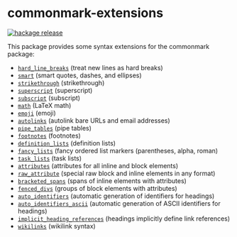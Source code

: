 # commonmark-extensions

[![hackage release](https://img.shields.io/hackage/v/commonmark-extensions.svg?label=hackage)](http://hackage.haskell.org/package/commonmark-extensions)

This package provides some syntax extensions for the
commonmark package:

- [`hard_line_breaks`] (treat new lines as hard breaks)
- [`smart`] (smart quotes, dashes, and ellipses)
- [`strikethrough`] (strikethrough)
- [`superscript`] (superscript)
- [`subscript`] (subscript)
- [`math`] (LaTeX math)
- [`emoji`] (emoji)
- [`autolinks`] (autolink bare URLs and email addresses)
- [`pipe_tables`] (pipe tables)
- [`footnotes`] (footnotes)
- [`definition_lists`] (definition lists)
- [`fancy_lists`] (fancy ordered list markers (parentheses, alpha, roman)
- [`task_lists`] (task lists)
- [`attributes`] (attributes for all inline and block elements)
- [`raw_attribute`] (special raw block and inline elements in any format)
- [`bracketed_spans`] (spans of inline elements with attributes)
- [`fenced_divs`] (groups of block elements with attributes)
- [`auto_identifiers`] (automatic generation of identifiers for headings)
- [`auto_identifiers_ascii`] (automatic generation of ASCII identifiers for headings)
- [`implicit_heading_references`] (headings implicitly define link references)
- [`wikilinks`] (wikilink syntax)

[`pipe_tables`]: test/pipe_tables.md
[`hard_line_breaks`]: test/hard_line_breaks.md
[`smart`]: test/smart.md
[`strikethrough`]: test/strikethrough.md
[`superscript`]: test/superscript.md
[`subscript`]: test/subscript.md
[`math`]: test/math.md
[`emoji`]: test/emoji.md
[`autolinks`]: test/autolinks.md
[`footnotes`]: test/footnotes.md
[`definition_lists`]: test/definition_lists.md
[`fancy_lists`]: test/fancy_lists.md
[`task_lists`]: test/task_lists.md
[`attributes`]: test/attributes.md
[`raw_attribute`]: test/raw_attribute.md
[`bracketed_spans`]: test/bracketed_spans.md
[`fenced_divs`]: test/fenced_divs.md
[`auto_identifiers`]: test/auto_identifiers.md
[`auto_identifiers_ascii`]: test/auto_identifiers_ascii.md
[`implicit_heading_references`]: test/implicit_heading_references.md
[`wikilinks`]: test/wikilinks.md

